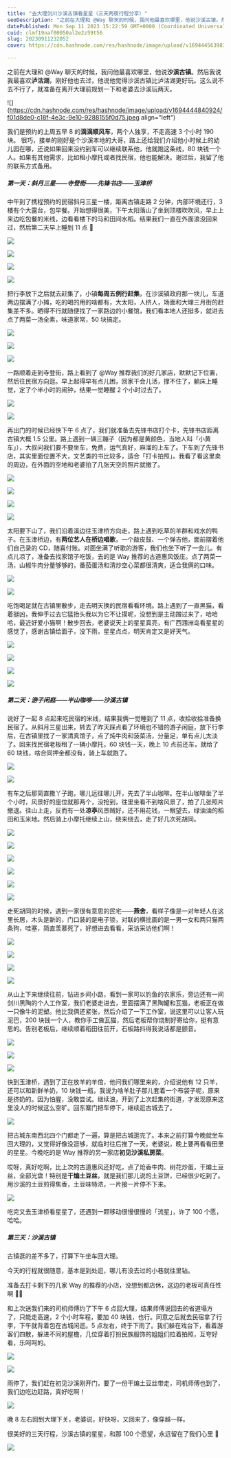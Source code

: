 ```yaml
---
title: "去大理剑川沙溪古镇看星星（三天两夜行程分享）"
seoDescription: "之前在大理和 @Way 聊天的时候，我问他最喜欢哪里，他说沙溪古镇。然后我说我最喜欢泸沽湖，刚好他也去过，他说他觉得沙溪古镇比泸沽湖更好玩。这么说不去不行了。"
datePublished: Mon Sep 11 2023 15:22:59 GMT+0000 (Coordinated Universal Time)
cuid: clmf19naf00050al2e2z59t56
slug: 20230911232052
cover: https://cdn.hashnode.com/res/hashnode/image/upload/v1694445639835/cbdb0a46-17f5-420b-a896-090afb714a4c.jpeg

---
```


之前在大理和 @Way 聊天的时候，我问他最喜欢哪里，他说**沙溪古镇**。然后我说我最喜欢**泸沽湖**，刚好他也去过，他说他觉得沙溪古镇比泸沽湖更好玩。这么说不去不行了，就准备在离开大理前规划一下和老婆去沙溪玩两天。

![](https://cdn.hashnode.com/res/hashnode/image/upload/v1694444840924/f01d8de0-c18f-4e3c-9e10-9288155f0d75.jpeg align="left")

我们是预约的上周五早 8 的**滴滴顺风车**，两个人独享，不走高速 3 个小时 190 块。 很巧，接单的刚好是个沙溪本地的大哥，路上还给我们介绍他小时候上的幼儿园在哪，还说如果回来没约到车可以继续联系他，他就跑这条线，80 块钱一个人。如果有其他需求，比如租小摩托或者找民宿，他也能解决。谢过后，我留了他的联系方式备用。

##### **第一天：斜月三星——寺登街——先锋书店——玉津桥**

中午到了携程预约的民宿斜月三星一楼，距离古镇走路 2 分钟，内部环境还行，3 楼有个大露台，包早餐。开始想得很美，下午太阳落山了坐到顶楼吹吹风，早上上来边吃包餐的米线，边看看楼下的马和田间水稻。结果我们一直在外面浪没回来过，然后第二天早上睡到 11 点 🤣

![](url)

![](url)

![](url)

![](url)

把行李放下之后就去赶集了，小镇**每周五例行赶集**，在沙溪镇政府那一块儿，车道两边摆满了小摊，吃的喝的用的啥都有，大太阳，人挤人，场面和大理三月街的赶集差不多。晒得不行就随便找了一家路边的小餐馆，我们看本地人还挺多，就进去点了两菜一汤全素，味道家常，50 块搞定。

![](url)

![](url)

![](url)

一路顺着走到寺登街，路上看到了 @Way 推荐我们的好几家店，默默记下位置，然后往民宿方向逛。早上起得早有点儿困，回家干会儿活，撑不住了，躺床上睡觉，定了个半小时的闹钟，结果一觉睡醒 2 个小时过去了。

![](url)

![](url)

再出门的时候已经快下午 6 点了，我们就准备去先锋书店打个卡，先锋书店距离古镇大概 1.5 公里。路上遇到一辆三蹦子（因为都是黄颜色，当地人叫「小黄车」），大叔问我们要不要坐车，免费，运气真好，麻溜的上车了。下车到了先锋书店，其实里面位置不大，文艺类的书比较多，适合「打卡拍照」。我看了看这里卖的周边，在外面的空地和老婆拍了几张天空的照片就撤了。

![](url)

![](url)

![](url)

![](url)

太阳要下山了，我们沿着溪边往玉津桥方向走，路上遇到吃草的羊群和戏水的鸭子。在玉津桥边，有**两位艺人在桥边唱歌**，一个敲皮鼓、一个弹吉他，面前摆着他们自己录的 CD，随喜付账。对面坐满了听歌的游客，我们也坐下听了一会儿。有点儿凉了，准备去找家馆子吃饭，去的是 Way 推荐的古道惠风饭庄。点了两菜一汤，山椒牛肉分量够够的，番茄蛋汤和清炒空心菜都很清爽，适合我俩的口味。

![](url)

![](url)

吃饱喝足就在古镇里散步，走去明天换的民宿看看环境。路上遇到了一直黑猫，看着挺凶，我伸手过去它猛抬头我以为它不让摸呢，没想到是主动蹭过来了，哈哈哈，最近好爱小猫啊！散步回去，老婆说天上的星星真亮，有广西涠洲岛看星星的感觉了，感谢古镇给面子，没下雨，星星点点，明天肯定又是好天气。

![](url)

![](url)

![](url)

![](url)

##### **第二天：游子闲庭——半山咖啡——沙溪古镇**

说好了一起 8 点起来吃民宿的米线，结果我俩一觉睡到了 11 点，收拾收拾准备换民宿了。从斜月三星出来，转去了昨天踩点看了环境也不错的游子闲庭，放下行李后，在古镇里找了一家清真馆子，点了炖牛肉和菠菜汤，分量足，单有点儿太淡了。回来找民宿老板租了一辆小摩托，60 块钱一天，晚上 10 点前还车，就给了 60 块钱，啥合同押金都没有，骑上车就跑了。

![](url)

![](url)

有车之后那简直撒丫子跑，哪儿远往哪儿开，先去了半山咖啡。在半山咖啡坐了半个小时，风景好的座位就那两个，没抢到，往里坐看不到啥风景了，拍了几张照片撤退。往山上走，反而有一处**凉亭**风景贼好，还不用花钱，一眼望去，绿油油的稻田和玉米地。然后骑上小摩托继续上山，绕来绕去，走了好几次死胡同。

![](url)

![](url)

![](url)

![](url)

![](url)

![](url)

走死胡同的时候，遇到一家很有意思的民宅——**燕舍**，看样子像是一对年轻人在这里长居，木头是新的，门口装的是电子锁，对联的横批画的是一男一女和两只猫两条狗，哇塞，简直羡慕死了，好想进去看看，采访采访他们啊！

![](url)

![](url)

![](url)

![](url)

从山上下来继续往前，钻进乡间小路，看到一家可以钓鱼的农家乐，旁边还有一间剑川黑陶的个人工作室，我们老婆走进去，里面摆满了黑陶罐和瓦猫，老板正在做一只像牛的泥塑。他比我俩还紧张，然后介绍了一下工作室，说这里可以让客人玩泥巴，200 块钱一个人，教你手工做瓦猫，然后老板帮你烧制好寄给你，挺有意思的。告别老板后，继续顺着稻田往前开，石板路抖得我说话都是颤音。

![](url)

![](url)

![](url)

快到玉津桥，遇到了正在放羊的羊倌，他问我们哪里来的，介绍说他有 12 只羊，还可以和新鲜羊奶，10 块钱一瓶，我说为啥羊肚子那儿套着一个布袋子呢，原来是挤奶的。因为怕腥，没敢尝试。继续浪，开到了上次赶集的街道，才发现原来这里没人的时候这么空旷。回东寨门把车停下，继续逛古城去了。

![](url)

把古城东南西北四个门都走了一遍，算是把古城逛完了。本来之前打算今晚就坐车回大理的，又觉得好像没逛够，就临时往后推了一天。老婆说，晚上要再看看田里的星星。今晚吃的是 Way 推荐的另一家店**初见沙溪私房菜**。

哎呀，真好吃啊，比上次的古道惠风还好吃，点了炝香牛肉、树花炒蛋，干煸土豆丝，全部光盘！特别是**干煸土豆丝**，就是我们那儿说的土豆饼，已经很少吃到了。用沙溪的土豆煎得焦香，土豆味特浓，一片接一片停不下来。

![](url)

吃完又去玉津桥看星星了，还遇到一颗移动很慢很慢的「流星」，许了 100 个愿，哈哈。

##### **第三天：沙溪古镇**

古镇逛的差不多了，打算下午坐车回大理。

今天的行程就很随意，基本是到处逛，哪儿有没去过的小巷就往里钻。

准备去打卡剩下的几家 Way 的推荐的小店，没想到都店休，这边的老板可真任性啊 😶‍🌫️

和上次送我们来的司机师傅约了下午 6 点回大理，结果师傅说回去的省道塌方了，只能走高速，2 个小时车程，要加 40 块钱，也行。同意之后就去民宿拿了行李，下午就背着包在古城闲逛。5 点左右，终于下雨了。我们躲在戏台下，看着游客们四散，躲进不同的屋檐，几位穿着打扮民族服饰的姐姐们拉着拍照，互夸好看，乐呵呵的。

![](url)

![](url)

雨停了，我们赶在初见沙溪刚开门，要了一份干煸土豆丝带走，司机师傅也到了，我们边吃边赶路，真好吃啊！

![](url)

晚 8 左右回到大理下关，老婆说，好快呀，又回来了，像穿越一样。

很美好的三天行程，沙溪古镇的星星，和那 100 个愿望，永远留在了我们心里 🌃

![](url)